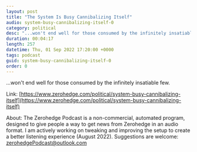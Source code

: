 ```yaml
---
layout: post
title: "The System Is Busy Cannibalizing Itself"
audio: system-busy-cannibalizing-itself-0
category: political
desc: "...won't end well for those consumed by the infinitely insatiable few."
duration: 00:04:17
length: 257
datetime: Thu, 01 Sep 2022 17:20:00 +0000
tags: podcast
guid: system-busy-cannibalizing-itself-0
order: 0
---
```

...won't end well for those consumed by the infinitely insatiable few.

Link: [https://www.zerohedge.com/political/system-busy-cannibalizing-itself](https://www.zerohedge.com/political/system-busy-cannibalizing-itself)

About: The Zerohedge Podcast is a non-commercial, automated program, designed to give people a way to get news from Zerohedge in an audio format.  I am actively working on tweaking and improving the setup to create a better listening experience (August 2022).  Suggestions are welcome: [zerohedgePodcast@outlook.com](mailto:zerohedgePodcast@outlook.com)